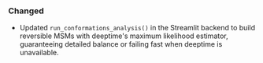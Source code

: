 ### Changed
- Updated `run_conformations_analysis()` in the Streamlit backend to build reversible MSMs with deeptime's maximum likelihood estimator, guaranteeing detailed balance or failing fast when deeptime is unavailable.
